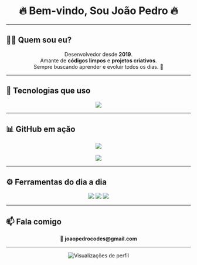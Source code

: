 <h1 align="center">🔥 Bem-vindo, Sou João Pedro 🔥</h1>

---

## 👨‍💻 Quem sou eu?

<p align="center">
  Desenvolvedor desde <strong>2019</strong>.<br>
  Amante de <strong>códigos limpos</strong> e <strong>projetos criativos</strong>.<br>
  Sempre buscando aprender e evoluir todos os dias. 🚀
</p>

---

## 🚀 Tecnologias que uso

<p align="center">
  <img src="https://skillicons.dev/icons?i=lua,js,python,react,nodejs,html,css,docker,git,github,vscode,linux" />
</p>

---

## 📊 GitHub em ação

<p align="center">
  <img src="https://github-readme-stats.vercel.app/api?username=bydeveloperjj&show_icons=true&theme=tokyonight&count_private=true&hide_border=true" />
  <br><br>
  <img src="https://github-readme-streak-stats.herokuapp.com/?user=bydeveloperjj&theme=tokyonight&hide_border=true" />
</p>

---

## ⚙️ Ferramentas do dia a dia

<p align="center">
  <img src="https://img.shields.io/badge/VSCode-blue?style=for-the-badge&logo=visualstudiocode&logoColor=white" />
  <img src="https://img.shields.io/badge/Linux-orange?style=for-the-badge&logo=linux&logoColor=white" />
  <img src="https://img.shields.io/badge/Zsh-informational?style=for-the-badge&logo=gnubash&logoColor=white" />
</p>

---

## 📫 Fala comigo

<p align="center">
  📧 <strong>joaopedrocodes@gmail.com</strong><br>
</p>

---

<p align="center">
  <img src="https://komarev.com/ghpvc/?username=bydeveloperjj&style=flat-square&color=blue" alt="Visualizações de perfil" />
</p>
